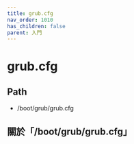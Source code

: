 ```yaml
---
title: grub.cfg
nav_order: 1010
has_children: false
parent: 入門
---
```



# grub.cfg

## Path

* /boot/grub/grub.cfg

## 關於「/boot/grub/grub.cfg」
